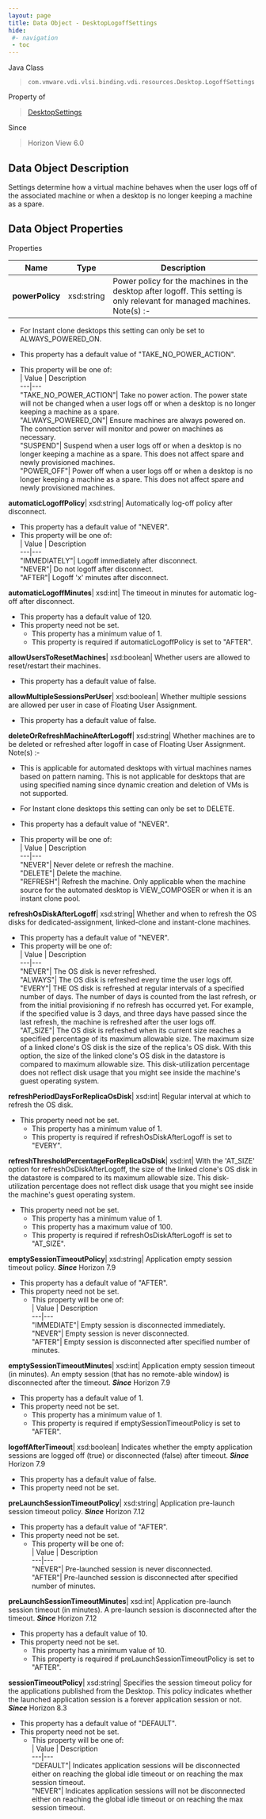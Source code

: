 ```yaml
---
layout: page
title: Data Object - DesktopLogoffSettings
hide:
 #- navigation
 - toc
---
```






Java Class  
> `com.vmware.vdi.vlsi.binding.vdi.resources.Desktop.LogoffSettings`

Property of  
> [DesktopSettings](vdi.resources.Desktop.DesktopSettings.md#field_detail)

Since  
> Horizon View 6.0


## Data Object Description 

Settings determine how a virtual machine behaves when the user logs off of the associated machine or when a desktop is no longer keeping a machine as a spare. 

## Data Object Properties

Properties

Name |  Type |  Description   
---|---|---  
**powerPolicy**|  xsd:string|  Power policy for the machines in the desktop after logoff. This setting is only relevant for managed machines. Note(s) :-  


  * For Instant clone desktops this setting can only be set to ALWAYS_POWERED_ON.

  


  * This property has a default value of "TAKE_NO_POWER_ACTION".
  * This property will be one of:  
|  Value |  Description   
---|---  
"TAKE_NO_POWER_ACTION"| Take no power action. The power state will not be changed when a user logs off or when a desktop is no longer keeping a machine as a spare.  
"ALWAYS_POWERED_ON"| Ensure machines are always powered on. The connection server will monitor and power on machines as necessary.  
"SUSPEND"| Suspend when a user logs off or when a desktop is no longer keeping a machine as a spare. This does not affect spare and newly provisioned machines.  
"POWER_OFF"| Power off when a user logs off or when a desktop is no longer keeping a machine as a spare. This does not affect spare and newly provisioned machines.  

  
**automaticLogoffPolicy**|  xsd:string|  Automatically log-off policy after disconnect.   


  * This property has a default value of "NEVER".
  * This property will be one of:  
|  Value |  Description   
---|---  
"IMMEDIATELY"| Logoff immediately after disconnect.  
"NEVER"| Do not logoff after disconnect.  
"AFTER"| Logoff 'x' minutes after disconnect.  

  
**automaticLogoffMinutes**|  xsd:int|  The timeout in minutes for automatic log-off after disconnect.   


  * This property has a default value of 120.
* This property need not be set.
  * This property has a minimum value of 1. 
  * This property is required if automaticLogoffPolicy is set to "AFTER".

  
**allowUsersToResetMachines**|  xsd:boolean|  Whether users are allowed to reset/restart their machines.   


  * This property has a default value of false.

  
**allowMultipleSessionsPerUser**|  xsd:boolean|  Whether multiple sessions are allowed per user in case of Floating User Assignment.   


  * This property has a default value of false.

  
**deleteOrRefreshMachineAfterLogoff**|  xsd:string|  Whether machines are to be deleted or refreshed after logoff in case of Floating User Assignment. Note(s) :-  


  * This is applicable for automated desktops with virtual machines names based on pattern naming. This is not applicable for desktops that are using specified naming since dynamic creation and deletion of VMs is not supported.
  * For Instant clone desktops this setting can only be set to DELETE.

  


  * This property has a default value of "NEVER".
  * This property will be one of:  
|  Value |  Description   
---|---  
"NEVER"| Never delete or refresh the machine.  
"DELETE"| Delete the machine.  
"REFRESH"| Refresh the machine. Only applicable when the machine source for the automated desktop is VIEW_COMPOSER or when it is an instant clone pool.  

  
**refreshOsDiskAfterLogoff**|  xsd:string|  Whether and when to refresh the OS disks for dedicated-assignment, linked-clone and instant-clone machines.   


  * This property has a default value of "NEVER".
  * This property will be one of:  
|  Value |  Description   
---|---  
"NEVER"| The OS disk is never refreshed.  
"ALWAYS"| The OS disk is refreshed every time the user logs off.  
"EVERY"| THE OS disk is refreshed at regular intervals of a specified number of days. The number of days is counted from the last refresh, or from the initial provisioning if no refresh has occurred yet. For example, if the specified value is 3 days, and three days have passed since the last refresh, the machine is refreshed after the user logs off.  
"AT_SIZE"| The OS disk is refreshed when its current size reaches a specified percentage of its maximum allowable size. The maximum size of a linked clone's OS disk is the size of the replica's OS disk. With this option, the size of the linked clone's OS disk in the datastore is compared to maximum allowable size. This disk-utilization percentage does not reflect disk usage that you might see inside the machine's guest operating system.  

  
**refreshPeriodDaysForReplicaOsDisk**|  xsd:int|  Regular interval at which to refresh the OS disk.   


* This property need not be set.
  * This property has a minimum value of 1. 
  * This property is required if refreshOsDiskAfterLogoff is set to "EVERY".

  
**refreshThresholdPercentageForReplicaOsDisk**|  xsd:int|  With the 'AT_SIZE' option for refreshOsDiskAfterLogoff, the size of the linked clone's OS disk in the datastore is compared to its maximum allowable size. This disk-utilization percentage does not reflect disk usage that you might see inside the machine's guest operating system.   


* This property need not be set.
  * This property has a minimum value of 1. 
  * This property has a maximum value of 100. 
  * This property is required if refreshOsDiskAfterLogoff is set to "AT_SIZE".

  
**emptySessionTimeoutPolicy**|  xsd:string|  Application empty session timeout policy.  **_Since_** Horizon 7.9  


  * This property has a default value of "AFTER".
* This property need not be set.
  * This property will be one of:  
|  Value |  Description   
---|---  
"IMMEDIATE"| Empty session is disconnected immediately.  
"NEVER"| Empty session is never disconnected.  
"AFTER"| Empty session is disconnected after specified number of minutes.  

  
**emptySessionTimeoutMinutes**|  xsd:int|  Application empty session timeout (in minutes). An empty session (that has no remote-able window) is disconnected after the timeout.  **_Since_** Horizon 7.9  


  * This property has a default value of 1.
* This property need not be set.
  * This property has a minimum value of 1. 
  * This property is required if emptySessionTimeoutPolicy is set to "AFTER".

  
**logoffAfterTimeout**|  xsd:boolean|  Indicates whether the empty application sessions are logged off (true) or disconnected (false) after timeout.  **_Since_** Horizon 7.9  


  * This property has a default value of false.
* This property need not be set.

  
**preLaunchSessionTimeoutPolicy**|  xsd:string|  Application pre-launch session timeout policy.  **_Since_** Horizon 7.12  


  * This property has a default value of "AFTER".
* This property need not be set.
  * This property will be one of:  
|  Value |  Description   
---|---  
"NEVER"| Pre-launched session is never disconnected.  
"AFTER"| Pre-launched session is disconnected after specified number of minutes.  

  
**preLaunchSessionTimeoutMinutes**|  xsd:int|  Application pre-launch session timeout (in minutes). A pre-launch session is disconnected after the timeout.  **_Since_** Horizon 7.12  


  * This property has a default value of 10.
* This property need not be set.
  * This property has a minimum value of 10. 
  * This property is required if preLaunchSessionTimeoutPolicy is set to "AFTER".

  
**sessionTimeoutPolicy**|  xsd:string|  Specifies the session timeout policy for the applications published from the Desktop. This policy indicates whether the launched application session is a forever application session or not.  **_Since_** Horizon 8.3  


  * This property has a default value of "DEFAULT".
* This property need not be set.
  * This property will be one of:  
|  Value |  Description   
---|---  
"DEFAULT"| Indicates application sessions will be disconnected either on reaching the global idle timeout or on reaching the max session timeout.  
"NEVER"| Indicates application sessions will not be disconnected either on reaching the global idle timeout or on reaching the max session timeout.  

  
  
  
 
  
  
